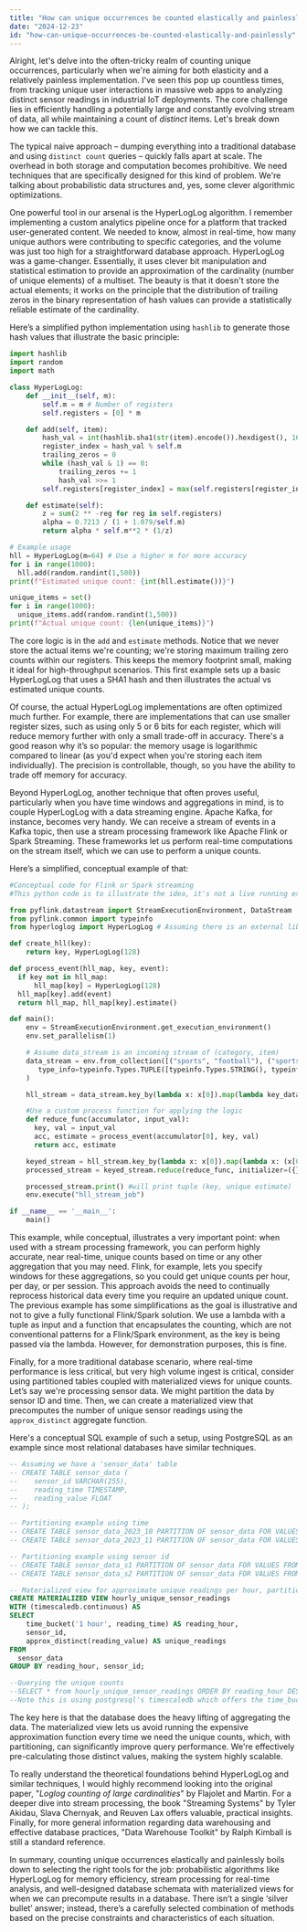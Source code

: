 ```yaml
---
title: "How can unique occurrences be counted elastically and painlessly?"
date: "2024-12-23"
id: "how-can-unique-occurrences-be-counted-elastically-and-painlessly"
---
```


Alright, let's delve into the often-tricky realm of counting unique occurrences, particularly when we're aiming for both elasticity and a relatively painless implementation. I've seen this pop up countless times, from tracking unique user interactions in massive web apps to analyzing distinct sensor readings in industrial IoT deployments. The core challenge lies in efficiently handling a potentially large and constantly evolving stream of data, all while maintaining a count of *distinct* items. Let's break down how we can tackle this.

The typical naive approach – dumping everything into a traditional database and using `distinct count` queries – quickly falls apart at scale. The overhead in both storage and computation becomes prohibitive. We need techniques that are specifically designed for this kind of problem. We're talking about probabilistic data structures and, yes, some clever algorithmic optimizations.

One powerful tool in our arsenal is the HyperLogLog algorithm. I remember implementing a custom analytics pipeline once for a platform that tracked user-generated content. We needed to know, almost in real-time, how many unique authors were contributing to specific categories, and the volume was just too high for a straightforward database approach. HyperLogLog was a game-changer. Essentially, it uses clever bit manipulation and statistical estimation to provide an approximation of the cardinality (number of unique elements) of a multiset. The beauty is that it doesn't store the actual elements; it works on the principle that the distribution of trailing zeros in the binary representation of hash values can provide a statistically reliable estimate of the cardinality.

Here’s a simplified python implementation using `hashlib` to generate those hash values that illustrate the basic principle:

```python
import hashlib
import random
import math

class HyperLogLog:
    def __init__(self, m):
        self.m = m # Number of registers
        self.registers = [0] * m

    def add(self, item):
        hash_val = int(hashlib.sha1(str(item).encode()).hexdigest(), 16)
        register_index = hash_val % self.m
        trailing_zeros = 0
        while (hash_val & 1) == 0:
            trailing_zeros += 1
            hash_val >>= 1
        self.registers[register_index] = max(self.registers[register_index], trailing_zeros + 1)

    def estimate(self):
        z = sum(2 ** -reg for reg in self.registers)
        alpha = 0.7213 / (1 + 1.079/self.m)
        return alpha * self.m**2 * (1/z)

# Example usage
hll = HyperLogLog(m=64) # Use a higher m for more accuracy
for i in range(1000):
  hll.add(random.randint(1,500))
print(f"Estimated unique count: {int(hll.estimate())}")

unique_items = set()
for i in range(1000):
  unique_items.add(random.randint(1,500))
print(f"Actual unique count: {len(unique_items)}")
```

The core logic is in the `add` and `estimate` methods. Notice that we never store the actual items we're counting; we're storing maximum trailing zero counts within our registers. This keeps the memory footprint small, making it ideal for high-throughput scenarios. This first example sets up a basic HyperLogLog that uses a SHA1 hash and then illustrates the actual vs estimated unique counts.

Of course, the actual HyperLogLog implementations are often optimized much further. For example, there are implementations that can use smaller register sizes, such as using only 5 or 6 bits for each register, which will reduce memory further with only a small trade-off in accuracy. There's a good reason why it’s so popular: the memory usage is logarithmic compared to linear (as you'd expect when you're storing each item individually). The precision is controllable, though, so you have the ability to trade off memory for accuracy.

Beyond HyperLogLog, another technique that often proves useful, particularly when you have time windows and aggregations in mind, is to couple HyperLogLog with a data streaming engine. Apache Kafka, for instance, becomes very handy. We can receive a stream of events in a Kafka topic, then use a stream processing framework like Apache Flink or Spark Streaming. These frameworks let us perform real-time computations on the stream itself, which we can use to perform a unique counts.

Here’s a simplified, conceptual example of that:

```python
#Conceptual code for Flink or Spark streaming
#This python code is to illustrate the idea, it's not a live running example.

from pyflink.datastream import StreamExecutionEnvironment, DataStream
from pyflink.common import typeinfo
from hyperloglog import HyperLogLog # Assuming there is an external library

def create_hll(key):
    return key, HyperLogLog(128)

def process_event(hll_map, key, event):
  if key not in hll_map:
      hll_map[key] = HyperLogLog(128)
  hll_map[key].add(event)
  return hll_map, hll_map[key].estimate()

def main():
    env = StreamExecutionEnvironment.get_execution_environment()
    env.set_parallelism(1)

    # Assume data_stream is an incoming stream of (category, item)
    data_stream = env.from_collection([("sports", "football"), ("sports", "baseball"), ("news", "politics"), ("sports", "football"), ("news", "business") ],
       type_info=typeinfo.Types.TUPLE([typeinfo.Types.STRING(), typeinfo.Types.STRING()])
    )

    hll_stream = data_stream.key_by(lambda x: x[0]).map(lambda key_data: (key_data[0], key_data[1]))

    #Use a custom process function for applying the logic
    def reduce_func(accumulator, input_val):
      key, val = input_val
      acc, estimate = process_event(accumulator[0], key, val)
      return acc, estimate

    keyed_stream = hll_stream.key_by(lambda x: x[0]).map(lambda x: (x[0], x[1]))
    processed_stream = keyed_stream.reduce(reduce_func, initializer=({},0))

    processed_stream.print() #will print tuple (key, unique estimate)
    env.execute("hll_stream_job")

if __name__ == '__main__':
    main()
```

This example, while conceptual, illustrates a very important point: when used with a stream processing framework, you can perform highly accurate, near real-time, unique counts based on time or any other aggregation that you may need. Flink, for example, lets you specify windows for these aggregations, so you could get unique counts per hour, per day, or per session. This approach avoids the need to continually reprocess historical data every time you require an updated unique count. The previous example has some simplifications as the goal is illustrative and not to give a fully functional Flink/Spark solution. We use a lambda with a tuple as input and a function that encapsulates the counting, which are not conventional patterns for a Flink/Spark environment, as the key is being passed via the lambda. However, for demonstration purposes, this is fine.

Finally, for a more traditional database scenario, where real-time performance is less critical, but very high volume ingest is critical, consider using partitioned tables coupled with materialized views for unique counts. Let’s say we're processing sensor data. We might partition the data by sensor ID and time. Then, we can create a materialized view that precomputes the number of unique sensor readings using the `approx_distinct` aggregate function.

Here's a conceptual SQL example of such a setup, using PostgreSQL as an example since most relational databases have similar techniques.

```sql
-- Assuming we have a 'sensor_data' table
-- CREATE TABLE sensor_data (
--    sensor_id VARCHAR(255),
--    reading_time TIMESTAMP,
--    reading_value FLOAT
-- );

-- Partitioning example using time
-- CREATE TABLE sensor_data_2023_10 PARTITION OF sensor_data FOR VALUES FROM ('2023-10-01') TO ('2023-11-01');
-- CREATE TABLE sensor_data_2023_11 PARTITION OF sensor_data FOR VALUES FROM ('2023-11-01') TO ('2023-12-01');

-- Partitioning example using sensor id
-- CREATE TABLE sensor_data_s1 PARTITION OF sensor_data FOR VALUES FROM ('sensor_1') TO ('sensor_2');
-- CREATE TABLE sensor_data_s2 PARTITION OF sensor_data FOR VALUES FROM ('sensor_2') TO ('sensor_3');

-- Materialized view for approximate unique readings per hour, partitioned by time.
CREATE MATERIALIZED VIEW hourly_unique_sensor_readings
WITH (timescaledb.continuous) AS
SELECT
    time_bucket('1 hour', reading_time) AS reading_hour,
    sensor_id,
    approx_distinct(reading_value) AS unique_readings
FROM
  sensor_data
GROUP BY reading_hour, sensor_id;

--Querying the unique counts
--SELECT * from hourly_unique_sensor_readings ORDER BY reading_hour DESC
--Note this is using postgresql's timescaledb which offers the time_bucket function.
```

The key here is that the database does the heavy lifting of aggregating the data. The materialized view lets us avoid running the expensive approximation function every time we need the unique counts, which, with partitioning, can significantly improve query performance. We're effectively pre-calculating those distinct values, making the system highly scalable.

To really understand the theoretical foundations behind HyperLogLog and similar techniques, I would highly recommend looking into the original paper, "*Loglog counting of large cardinalities*" by Flajolet and Martin. For a deeper dive into stream processing, the book "Streaming Systems" by Tyler Akidau, Slava Chernyak, and Reuven Lax offers valuable, practical insights. Finally, for more general information regarding data warehousing and effective database practices, "Data Warehouse Toolkit" by Ralph Kimball is still a standard reference.

In summary, counting unique occurrences elastically and painlessly boils down to selecting the right tools for the job: probabilistic algorithms like HyperLogLog for memory efficiency, stream processing for real-time analysis, and well-designed database schemata with materialized views for when we can precompute results in a database. There isn’t a single ‘silver bullet’ answer; instead, there’s a carefully selected combination of methods based on the precise constraints and characteristics of each situation.
